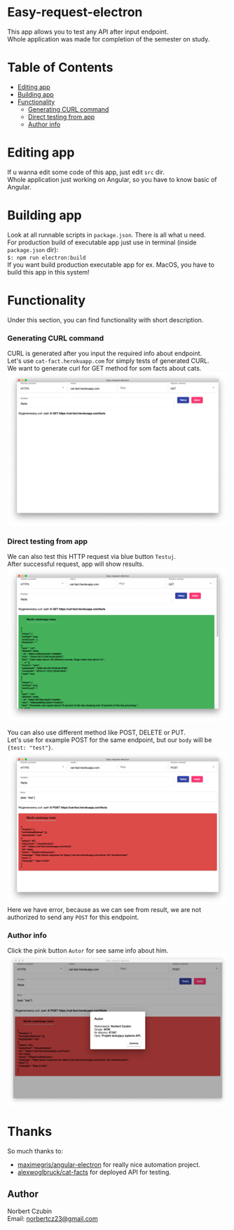 # Easy-request-electron
This app allows you to test any API after input endpoint.  
Whole application was made for completion of the semester on study.  


# Table of Contents

- [Editing app](#editing-app)
- [Building app](#building-app)
- [Functionality](#functionality)
  - [Generating CURL command](#generating-curl-command)
  - [Direct testing from app](#direct-testing-from-app)
  - [Author info](#author-info)

# Editing app
If u wanna edit some code of this app, just edit `src` dir.  
Whole application just working on Angular, so you have to know basic of Angular.

# Building app
Look at all runnable scripts in `package.json`. There is all what u need.  
For production build of executable app just use in terminal (inside `package.json` dir):  
`$: npm run electron:build`  
If you want build production executable app for ex. MacOS, you have to build this app in this system!

# Functionality
Under this section, you can find functionality with short description.


### Generating CURL command
CURL is generated after you input the required info about endpoint.  
Let's use `cat-fact.herokuapp.com` for simply tests of generated CURL.  
We want to generate curl for GET method for som facts about cats.  
![curl_generator](static/curl_generator.png)

### Direct testing from app
We can also test this HTTP request via blue button `Testuj`.  
After successful request, app will show results.  
![test_success](static/test_success.png)

You can also use different method like POST, DELETE or PUT.  
Let's use for example POST for the same endpoint, but our `body` will be `{test: "test"}`.  
![test_error_post](static/test_error_post.png)
Here we have error, because as we can see from result, we are not authorized to send any `POST` for this endpoint.

### Author info
Click the pink button `Autor` for see same info about him.
![author_info](static/author_info.png)

# Thanks
So much thanks to:  
- [maximegris/angular-electron](https://github.com/maximegris/angular-electron) for really nice automation project.
- [alexwoglbruck/cat-facts](https://github.com/alexwohlbruck/cat-facts) for deployed API for testing.



## Author
Norbert Czubin  
Email: norbertcz23@gmail.com
